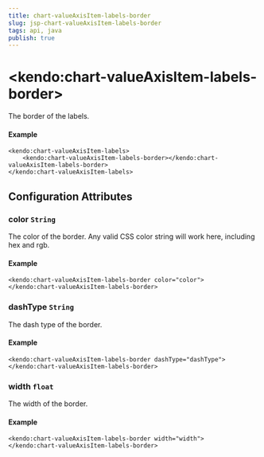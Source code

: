 ```yaml
---
title: chart-valueAxisItem-labels-border
slug: jsp-chart-valueAxisItem-labels-border
tags: api, java
publish: true
---
```


# \<kendo:chart-valueAxisItem-labels-border\>

The border of the labels.

#### Example
    <kendo:chart-valueAxisItem-labels>
        <kendo:chart-valueAxisItem-labels-border></kendo:chart-valueAxisItem-labels-border>
    </kendo:chart-valueAxisItem-labels>

## Configuration Attributes

### color `String`

The color of the border. Any valid CSS color string will work here, including
hex and rgb.

#### Example
    <kendo:chart-valueAxisItem-labels-border color="color">
    </kendo:chart-valueAxisItem-labels-border>

### dashType `String`

The dash type of the border.

#### Example
    <kendo:chart-valueAxisItem-labels-border dashType="dashType">
    </kendo:chart-valueAxisItem-labels-border>

### width `float`

The width of the border.

#### Example
    <kendo:chart-valueAxisItem-labels-border width="width">
    </kendo:chart-valueAxisItem-labels-border>

